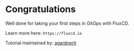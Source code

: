 # Congratulations

Well done for taking your first steps in GitOps with FluxCD.

Learn more here: `https://fluxcd.io`

Tutorial maintained by: [agardnerit](https://github.com/agardnerit)